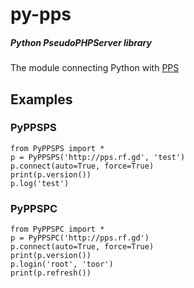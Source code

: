 # py-pps
##### Python PseudoPHPServer library

The module connecting Python with [PPS](https://github.com/Nircek/pseudophpserver)
## Examples
### PyPPSPS
```python3
from PyPPSPS import *
p = PyPPSPS('http://pps.rf.gd', 'test')
p.connect(auto=True, force=True)
print(p.version())
p.log('test')
```
### PyPPSPC
```python3
from PyPPSPC import *
p = PyPPSPC('http://pps.rf.gd')
p.connect(auto=True, force=True)
print(p.version())
p.login('root', 'toor')
print(p.refresh())
```
